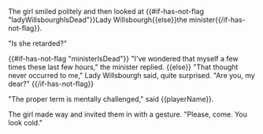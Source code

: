 The girl smiled politely and then looked at {{#if-has-not-flag "ladyWillsbourghIsDead"}}Lady Willsbourgh{{else}}the minister{{/if-has-not-flag}}.

"Is she retarded?"

{{#if-has-not-flag "ministerIsDead"}}
"I've wondered that myself a few times these last few hours," the minister replied.
{{else}}
"That thought never occurred to me," Lady Willsbourgh said, quite surprised. "Are you, my dear?"
{{/if-has-not-flag}}

"The proper term is mentally challenged," said {{playerName}}.

The girl made way and invited them in with a gesture. "Please, come. You look cold."
